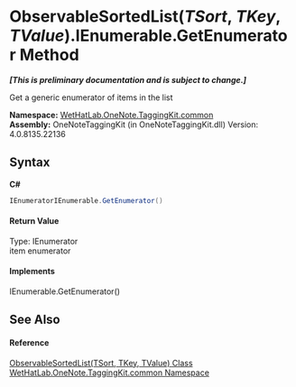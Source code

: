 # ObservableSortedList(*TSort*, *TKey*, *TValue*).IEnumerable.GetEnumerator Method 
 _**\[This is preliminary documentation and is subject to change.\]**_

Get a generic enumerator of items in the list

**Namespace:**&nbsp;<a href="bcdbab9c-63d1-48a4-6937-af53fb8d9a55.md">WetHatLab.OneNote.TaggingKit.common</a><br />**Assembly:**&nbsp;OneNoteTaggingKit (in OneNoteTaggingKit.dll) Version: 4.0.8135.22136

## Syntax

**C#**<br />
``` C#
IEnumeratorIEnumerable.GetEnumerator()
```


#### Return Value
Type: IEnumerator<br />item enumerator

#### Implements
IEnumerable.GetEnumerator()<br />

## See Also


#### Reference
<a href="89870249-f56d-ac32-0b8d-d26e5712ecac.md">ObservableSortedList(TSort, TKey, TValue) Class</a><br /><a href="bcdbab9c-63d1-48a4-6937-af53fb8d9a55.md">WetHatLab.OneNote.TaggingKit.common Namespace</a><br />